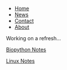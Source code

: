 <!DOCTYPE html>
<html> 
<head>

</head> 

 <body>
<ul>
<li><a href="#home">Home</a></li>
<li><a href="#news">News</a></li>
<li><a href="#contact">Contact</a></li>
<li><a href="#about">About</a></li>
</ul>
<p>Working on a refresh...</p>
<p><a href="/pages/Biopython_notes.html">Biopython Notes</a></p>
<p><a href="/pages/Linux_notes.html">Linux Notes</a></p>
</body>
</html>
